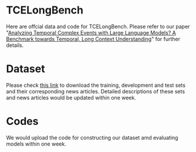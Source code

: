 # TCELongBench

Here are offcial data and code for TCELongBench. Please refer to our paper "[Analyzing Temporal Complex Events with Large Language Models? A Benchmark towards Temporal, Long Context Understanding](https://arxiv.org/abs/2406.02472)" for further details.

# Dataset

Please check [this link](https://drive.google.com/drive/folders/1sca15cVDE9zkersh2kT510HPwtgCakp6?usp=sharing) to download the training, development and test sets and their corresponding news articles. Detailed descriptions of these sets and news articles would be updated within one week.

# Codes

We would upload the code for constructing our dataset amd evaluating models within one week.
